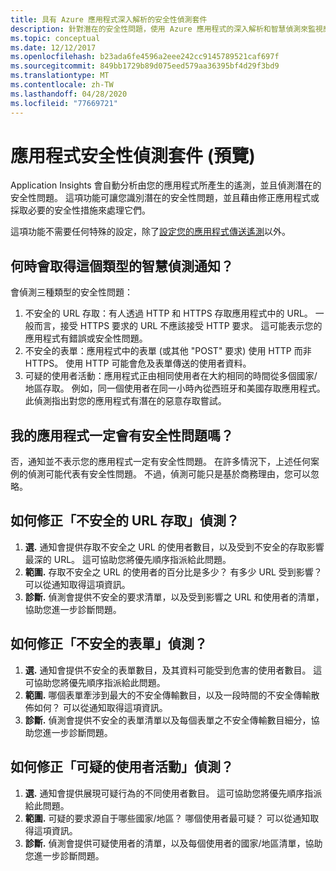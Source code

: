 ```yaml
---
title: 具有 Azure 應用程式深入解析的安全性偵測套件
description: 針對潛在的安全性問題，使用 Azure 應用程式的深入解析和智慧偵測來監視應用程式。
ms.topic: conceptual
ms.date: 12/12/2017
ms.openlocfilehash: b23ada6fe4596a2eee242cc9145789521caf697f
ms.sourcegitcommit: 849bb1729b89d075eed579aa36395bf4d29f3bd9
ms.translationtype: MT
ms.contentlocale: zh-TW
ms.lasthandoff: 04/28/2020
ms.locfileid: "77669721"
---
```

# <a name="application-security-detection-pack-preview"></a>應用程式安全性偵測套件 (預覽)

Application Insights 會自動分析由您的應用程式所產生的遙測，並且偵測潛在的安全性問題。 這項功能可讓您識別潛在的安全性問題，並且藉由修正應用程式或採取必要的安全性措施來處理它們。

這項功能不需要任何特殊的設定，除了[設定您的應用程式傳送遙測](https://docs.microsoft.com/azure/application-insights/app-insights-usage-overview)以外。

## <a name="when-would-i-get-this-type-of-smart-detection-notification"></a>何時會取得這個類型的智慧偵測通知？
會偵測三種類型的安全性問題：
1. 不安全的 URL 存取：有人透過 HTTP 和 HTTPS 存取應用程式中的 URL。 一般而言，接受 HTTPS 要求的 URL 不應該接受 HTTP 要求。 這可能表示您的應用程式有錯誤或安全性問題。
2. 不安全的表單：應用程式中的表單 (或其他 "POST" 要求) 使用 HTTP 而非 HTTPS。 使用 HTTP 可能會危及表單傳送的使用者資料。
3. 可疑的使用者活動：應用程式正由相同使用者在大約相同的時間從多個國家/地區存取。 例如，同一個使用者在同一小時內從西班牙和美國存取應用程式。 此偵測指出對您的應用程式有潛在的惡意存取嘗試。

## <a name="does-my-app-definitely-have-a-security-issue"></a>我的應用程式一定會有安全性問題嗎？
否，通知並不表示您的應用程式一定有安全性問題。 在許多情況下，上述任何案例的偵測可能代表有安全性問題。 不過，偵測可能只是基於商務理由，您可以忽略。

## <a name="how-do-i-fix-the-insecure-url-access-detection"></a>如何修正「不安全的 URL 存取」偵測？
1. **選.** 通知會提供存取不安全之 URL 的使用者數目，以及受到不安全的存取影響最深的 URL。 這可協助您將優先順序指派給此問題。
2. **範圍.** 存取不安全之 URL 的使用者的百分比是多少？ 有多少 URL 受到影響？ 可以從通知取得這項資訊。
3. **診斷.** 偵測會提供不安全的要求清單，以及受到影響之 URL 和使用者的清單，協助您進一步診斷問題。

## <a name="how-do-i-fix-the-insecure-form-detection"></a>如何修正「不安全的表單」偵測？
1. **選.** 通知會提供不安全的表單數目，及其資料可能受到危害的使用者數目。 這可協助您將優先順序指派給此問題。
2. **範圍.** 哪個表單牽涉到最大的不安全傳輸數目，以及一段時間的不安全傳輸散佈如何？ 可以從通知取得這項資訊。
3. **診斷.** 偵測會提供不安全的表單清單以及每個表單之不安全傳輸數目細分，協助您進一步診斷問題。

## <a name="how-do-i-fix-the-suspicious-user-activity-detection"></a>如何修正「可疑的使用者活動」偵測？
1. **選.** 通知會提供展現可疑行為的不同使用者數目。 這可協助您將優先順序指派給此問題。
2. **範圍.** 可疑的要求源自于哪些國家/地區？ 哪個使用者最可疑？ 可以從通知取得這項資訊。
3. **診斷.** 偵測會提供可疑使用者的清單，以及每個使用者的國家/地區清單，協助您進一步診斷問題。
